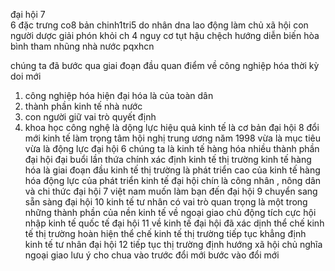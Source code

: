 đại hội 7  
6 đặc trưng co8 bản 
chinh1tri5 do nhân dna lao động làm chủ 
xã hội con người dược giải phón khỏi ch
4 nguy cơ tụt hậu chệch hướng diễn biến hòa bình tham nhũng 
nhà nước pqxhcn 

chúng ta đã bước qua giai đoạn đầu 
quan điểm về công nghiệp hóa thời kỳ doi mới 
1) công nghiệp hóa hiện đại hóa là của toàn dân 
2) thành phần kinh tế nhà nước 
3) con người giữ vai trò quyết định 
4) khoa học công nghệ là dộng lực hiệu quả kinh tế là cơ bản 
đại hội 8 đổi mới kinh tế làm trọng tâm 
hội nghị trung ương năm 1998 vừa là mục tiêu vừa là động lực 
đại hội 6 chúng ta là kinh tế hàng hóa nhiều thành phần 
đại hội đại buổi lần thứa chính xác định kinh tế thị trường 
kinh tế hàng hóa là giai đoạn đầu kinh tế thị trường là phát triển cao của kinh tế hàng hóa 
động lực của phát  triển kinh tế đại hội chín là công nhân , nông dân và chi thức 
đại hội 7 việt nam muốn làm bạn đến đại hội 9 chuyển sang sẵn sàng 
đại hội 10 
kinh tế tư nhân có vai trò quan trọng là một trong những thành phần của nền kinh tế 
về ngoại giao chủ động tích cực hội nhập kinh tế quốc tế 
đại hội 11
về kinh tế đại hội đã xác dịnh thể chế kinh tế thị trường hoàn hiện thể chế kinh tế thị trường tiếp tục khẳng định kinh tế tư nhân 
đại hội 12 
tiếp tục thị trường định hướng xã hội chủ nghĩa 
ngoại giao 
lưu ý cho chua vào trước đổi mới bước vào đổi mới 

